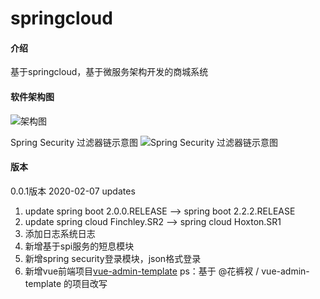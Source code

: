 # springcloud

#### 介绍
基于springcloud，基于微服务架构开发的商城系统

#### 软件架构图
![架构图](https://images.gitee.com/uploads/images/2020/0212/152129_80eee873_2025409.png "架构图.png")

Spring Security 过滤器链示意图
![Spring Security 过滤器链示意图](https://images.gitee.com/uploads/images/2020/0219/185107_c429d896_2025409.png "过滤器示意图.png")

#### 版本

0.0.1版本 2020-02-07 updates
1. update spring boot 2.0.0.RELEASE --> spring boot 2.2.2.RELEASE
2. update spring cloud Finchley.SR2 --> spring cloud Hoxton.SR1
3. 添加日志系统日志
4. 新增基于spi服务的短息模块
5. 新增spring security登录模块，json格式登录
5. 新增vue前端项目[vue-admin-template](http://gitee.com/liaofuxing/vue-admin-template) ps：基于 @花裤衩 / vue-admin-template 的项目改写